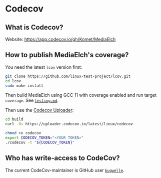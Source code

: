 # Codecov

## What is Codecov?

Website: https://app.codecov.io/gh/Komet/MediaElch

## How to publish MediaElch's coverage?
You need the latest `lcov` version first:

```sh
git clone https://github.com/linux-test-project/lcov.git
cd lcov
sudo make install 
```

Then build MediaElch using GCC 11 with coverage enabled
and run target `coverage`.
See [`testing.md`](../contributing/testing.md).

Then use the [Codecov Uploader](https://docs.codecov.com/docs/codecov-uploader):

```sh
cd build
curl -Os https://uploader.codecov.io/latest/linux/codecov

chmod +x codecov
export CODECOV_TOKEN="<YOUR TOKEN>"
./codecov -t "${CODECOV_TOKEN}"
```


## Who has write-access to CodeCov?
The current CodeCov-maintainer is GitHub user
[`bugwelle`](https://github.com/bugwelle/).
